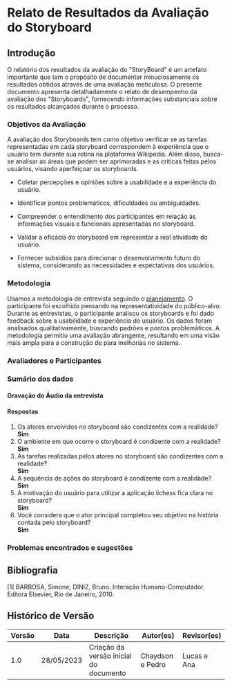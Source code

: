 # Relato de Resultados da Avaliação do Storyboard

## Introdução

O relatório dos resultados da avaliação do "StoryBoard" é um artefato importante que tem o propósito de documentar minuciosamente os resultados obtidos através de uma avaliação meticulosa. O presente documento apresenta detalhadamente o relato de desempenho da avaliação dos "Storyboards", fornecendo informações substanciais sobre os resultados alcançados durante o processo.

### Objetivos da Avaliação
A avaliação dos Storyboards tem como objetivo verificar se as tarefas representadas em cada storyboard correspondem à experiência que o usuário tem durante sua rotina na plataforma Wikipedia. Além disso, busca-se analisar as áreas que podem ser aprimoradas e as críticas feitas pelos usuários, visando aperfeiçoar os storyboards.

- Coletar percepções e opiniões sobre a usabilidade e a experiência do usuário.

- Identificar pontos problemáticos, dificuldades ou ambiguidades.

- Compreender o entendimento dos participantes em relação às informações visuais e funcionais apresentadas no storyboard.

- Validar a eficácia do storyboard em representar a real atividade do usuário.

- Fornecer subsídios para direcionar o desenvolvimento futuro do sistema, considerando as necessidades e expectativas dos usuários.

### Metodologia
Usamos a metodologia de entrevista seguindo o [planejamento](relatoDosResultadosStoryBoard.md). O participante foi escolhido pensando na representatividade do público-alvo. Durante as entrevistas, o participante analisou os storyboards e foi dado feedback sobre a usabilidade e experiência do usuário. Os dados foram analisados qualitativamente, buscando padrões e pontos problemáticos. A metodologia permitiu uma avaliação abrangente, resultando em uma visão mais ampla para a construção de para melhorias no sistema.

### Avaliadores e Participantes

### Sumário dos dados

#### Gravação do Áudio da entrevista

#### Respostas

<ol>
<li> Os atores envolvidos no storyboard são condizentes com a realidade?
    <br/> <b> Sim </b>
</li>
<li> O ambiente em que ocorre o storyboard é condizente com a realidade?
    <br/> <b> Sim </b>
</li>
<li> As tarefas realizadas pelos atores no storyboard são condizentes com a realidade?
    <br/> <b> Sim </b>
</li>
<li> A sequência de ações do storyboard é condizente com a realidade?
    <br/> <b> Sim </b>
</li>
<li> A motivação do usuário para utilizar a aplicação lichess fica clara no storyboard?
    <br/> <b> Sim </b>
</li>
<li> Você considera que o ator principal completou seu objetivo na história contada pelo storyboard?
    <br/> <b> Sim </b>
</li>
</ol>

### Problemas encontrados e sugestões

## Bibliografia

[1] BARBOSA, Simone; DINIZ, Bruno. Interação Humano-Computador. Editora Elsevier, Rio de Janeiro, 2010.

## Histórico de Versão

| Versão | Data       | Descrição                               | Autor(es)        | Revisor(es) |
| ------- | ---------- | ----------------------------------------- | ---------------- | ----------- |
| 1.0     | 28/05/2023 | Criação da versão inicial do documento | Chaydson e Pedro | Lucas e Ana |
